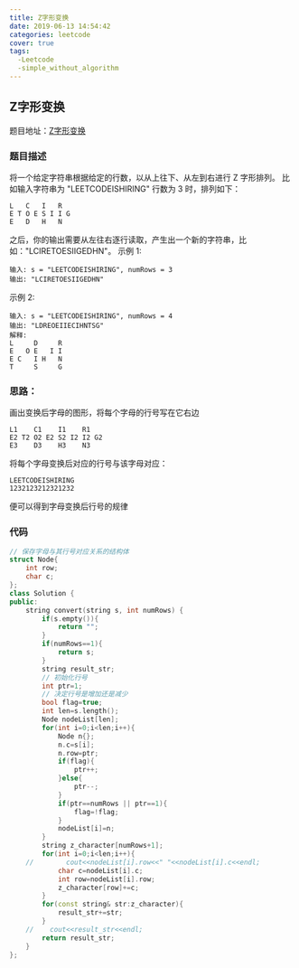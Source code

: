 ```yaml
---
title: Z字形变换
date: 2019-06-13 14:54:42
categories: leetcode
cover: true
tags:
  -Leetcode
  -simple_without_algorithm
---
```

## Z字形变换

题目地址：[Z字形变换](https://leetcode-cn.com/problems/zigzag-conversion/)

### 题目描述
将一个给定字符串根据给定的行数，以从上往下、从左到右进行 Z 字形排列。
比如输入字符串为 "LEETCODEISHIRING" 行数为 3 时，排列如下：
```
L   C   I   R
E T O E S I I G
E   D   H   N
```
之后，你的输出需要从左往右逐行读取，产生出一个新的字符串，比如："LCIRETOESIIGEDHN"。
示例 1:
```
输入: s = "LEETCODEISHIRING", numRows = 3
输出: "LCIRETOESIIGEDHN"
```

示例 2:
```
输入: s = "LEETCODEISHIRING", numRows = 4
输出: "LDREOEIIECIHNTSG"
解释:
L     D     R
E   O E   I I
E C   I H   N
T     S     G
```

### 思路：

画出变换后字母的图形，将每个字母的行号写在它右边
```
L1    C1    I1    R1
E2 T2 O2 E2 S2 I2 I2 G2
E3    D3    H3    N3
```

将每个字母变换后对应的行号与该字母对应：
```
LEETCODEISHIRING
1232123212321232
```
便可以得到字母变换后行号的规律

### 代码
```cpp
// 保存字母与其行号对应关系的结构体
struct Node{
    int row;
    char c;
};
class Solution {
public:
    string convert(string s, int numRows) {
        if(s.empty()){
            return "";
        }
        if(numRows==1){
            return s;
        }
        string result_str;
        // 初始化行号
        int ptr=1;
        // 决定行号是增加还是减少
        bool flag=true;
        int len=s.length();
        Node nodeList[len];
        for(int i=0;i<len;i++){
            Node n{};
            n.c=s[i];
            n.row=ptr;
            if(flag){
                ptr++;
            }else{
                ptr--;
            }
            if(ptr==numRows || ptr==1){
                flag=!flag;
            }
            nodeList[i]=n;
        }
        string z_character[numRows+1];
        for(int i=0;i<len;i++){
    //        cout<<nodeList[i].row<<" "<<nodeList[i].c<<endl;
            char c=nodeList[i].c;
            int row=nodeList[i].row;
            z_character[row]+=c;
        }
        for(const string& str:z_character){
            result_str+=str;
        }
    //    cout<<result_str<<endl;
        return result_str;
    }
};
```
